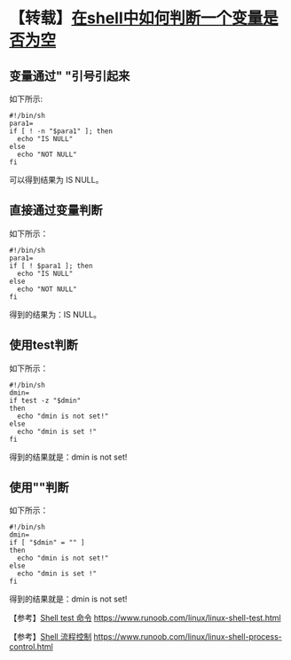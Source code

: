 #		【转载】[在shell中如何判断一个变量是否为空](https://blog.csdn.net/varyall/article/details/79140753)

##		变量通过" "引号引起来

如下所示:

```shell
#!/bin/sh  
para1=  
if [ ! -n "$para1" ]; then  
  echo "IS NULL"  
else  
  echo "NOT NULL"  
fi  
```

可以得到结果为 IS NULL。

##		直接通过变量判断

如下所示：

```shell
#!/bin/sh  
para1=  
if [ ! $para1 ]; then  
  echo "IS NULL"  
else  
  echo "NOT NULL"  
fi 
```

得到的结果为：IS NULL。

##		使用test判断

如下所示：

```shell
#!/bin/sh  
dmin=  
if test -z "$dmin"  
then  
  echo "dmin is not set!"  
else    
  echo "dmin is set !"  
fi   
```

得到的结果就是：dmin is not set! 

##		使用""判断

如下所示：

```shell
#!/bin/sh   
dmin=  
if [ "$dmin" = "" ]  
then  
  echo "dmin is not set!"  
else    
  echo "dmin is set !"  
fi
```

得到的结果就是：dmin is not set!

【参考】[Shell test 命令](https://www.runoob.com/linux/linux-shell-test.html)  <https://www.runoob.com/linux/linux-shell-test.html>

【参考】[Shell 流程控制](https://www.runoob.com/linux/linux-shell-process-control.html)  <https://www.runoob.com/linux/linux-shell-process-control.html>

